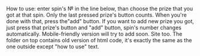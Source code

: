 How to use: enter spin's № in the line below,
than choose the prize that you got at that spin. 
Only the last pressed prize's button counts. 
When you're done with that, press the"add" button. 
If you want to add new prize you got, just press 
that prize's button and "add" button, 
spin's number changes automatically.
Mobile-friendly version will try to add soon.
Site too.
The folder on top contains old version of html code, it's exactly the same as the one outside except "how to use" text. 
